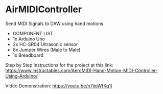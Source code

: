 # AirMIDIController
Send MIDI Signals to DAW using hand motions.

 *  COMPONENT LIST
 *  1x   Arduino Uno
 *  2x   HC-SR04 Ultrasonic sensor
 *  8x   Jumper Wires (Male to Male)
 *  1x   Breadboard

Step by Step Instructions for the project at this link:
https://www.instructables.com/AeroMIDI-Hand-Motion-MIDI-Controller-Using-Arduino/

Video Demonstration:
https://youtu.be/n7jioWfKq1I
